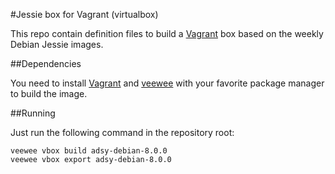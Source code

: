 #Jessie box for Vagrant (virtualbox)

This repo contain definition files to build a
[Vagrant](http://www.vagrantup.com) box based on the weekly Debian Jessie
images.

##Dependencies

You need to install [Vagrant](http://www.vagrantup.com) and
[veewee](https://github.com/jedi4ever/veewee) with your favorite package
manager to build the image.

##Running

Just run the following command in the repository root:

    veewee vbox build adsy-debian-8.0.0
    veewee vbox export adsy-debian-8.0.0

